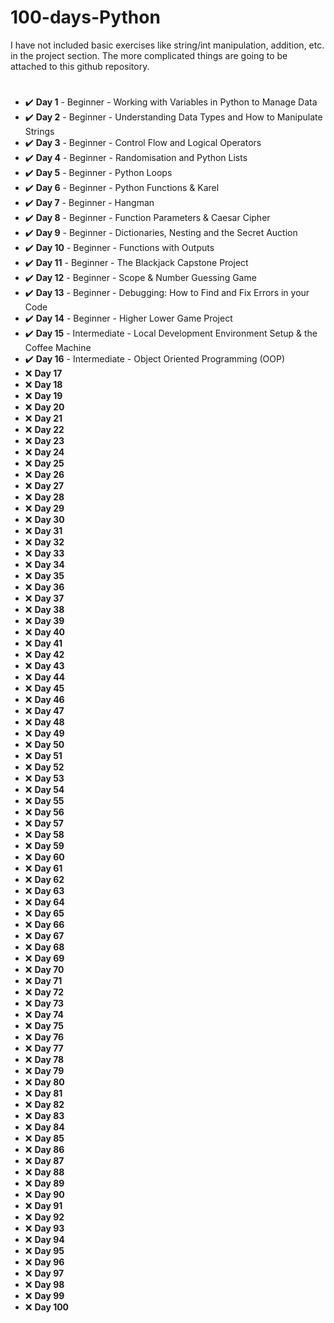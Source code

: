 # 100-days-Python

I have not included basic exercises like string/int manipulation, addition, etc. in the project section. The more complicated things are going to be attached to this github repository.

#

- :heavy_check_mark: **Day 1** - Beginner - Working with Variables in Python to Manage Data
- :heavy_check_mark: **Day 2** - Beginner - Understanding Data Types and How to Manipulate Strings
- :heavy_check_mark: **Day 3** - Beginner - Control Flow and Logical Operators
- :heavy_check_mark: **Day 4** - Beginner - Randomisation and Python Lists
- :heavy_check_mark: **Day 5** - Beginner - Python Loops
- :heavy_check_mark: **Day 6** - Beginner - Python Functions & Karel
- :heavy_check_mark: **Day 7** - Beginner - Hangman
- :heavy_check_mark: **Day 8** - Beginner - Function Parameters & Caesar Cipher
- :heavy_check_mark: **Day 9** - Beginner - Dictionaries, Nesting and the Secret Auction
- :heavy_check_mark: **Day 10** - Beginner - Functions with Outputs
- :heavy_check_mark: **Day 11** - Beginner - The Blackjack Capstone Project
- :heavy_check_mark: **Day 12** - Beginner - Scope & Number Guessing Game
- :heavy_check_mark: **Day 13** - Beginner - Debugging: How to Find and Fix Errors in your Code
- :heavy_check_mark: **Day 14** - Beginner - Higher Lower Game Project
- :heavy_check_mark: **Day 15** - Intermediate - Local Development Environment Setup & the Coffee Machine
- :heavy_check_mark: **Day 16** - Intermediate - Object Oriented Programming (OOP)
- :x: **Day 17**
- :x: **Day 18**
- :x: **Day 19**
- :x: **Day 20**
- :x: **Day 21** 
- :x: **Day 22**
- :x: **Day 23**
- :x: **Day 24**
- :x: **Day 25**
- :x: **Day 26**
- :x: **Day 27**
- :x: **Day 28**
- :x: **Day 29**
- :x: **Day 30**
- :x: **Day 31** 
- :x: **Day 32**
- :x: **Day 33**
- :x: **Day 34**
- :x: **Day 35**
- :x: **Day 36**
- :x: **Day 37**
- :x: **Day 38**
- :x: **Day 39**
- :x: **Day 40**
- :x: **Day 41** 
- :x: **Day 42**
- :x: **Day 43**
- :x: **Day 44**
- :x: **Day 45**
- :x: **Day 46**
- :x: **Day 47**
- :x: **Day 48**
- :x: **Day 49**
- :x: **Day 50**
- :x: **Day 51** 
- :x: **Day 52**
- :x: **Day 53**
- :x: **Day 54**
- :x: **Day 55**
- :x: **Day 56**
- :x: **Day 57**
- :x: **Day 58**
- :x: **Day 59**
- :x: **Day 60**
- :x: **Day 61** 
- :x: **Day 62**
- :x: **Day 63**
- :x: **Day 64**
- :x: **Day 65**
- :x: **Day 66**
- :x: **Day 67**
- :x: **Day 68**
- :x: **Day 69**
- :x: **Day 70**
- :x: **Day 71** 
- :x: **Day 72**
- :x: **Day 73**
- :x: **Day 74**
- :x: **Day 75**
- :x: **Day 76**
- :x: **Day 77**
- :x: **Day 78**
- :x: **Day 79**
- :x: **Day 80**
- :x: **Day 81** 
- :x: **Day 82**
- :x: **Day 83**
- :x: **Day 84**
- :x: **Day 85**
- :x: **Day 86**
- :x: **Day 87**
- :x: **Day 88**
- :x: **Day 89**
- :x: **Day 90**
- :x: **Day 91** 
- :x: **Day 92**
- :x: **Day 93**
- :x: **Day 94**
- :x: **Day 95**
- :x: **Day 96**
- :x: **Day 97**
- :x: **Day 98**
- :x: **Day 99**
- :x: **Day 100**
